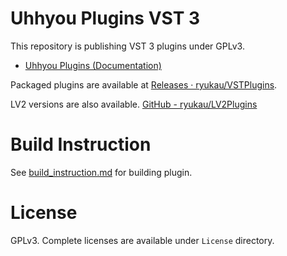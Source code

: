 # Uhhyou Plugins VST 3
This repository is publishing VST 3 plugins under GPLv3.

- [Uhhyou Plugins (Documentation)](https://ryukau.github.io/VSTPlugins/)

Packaged plugins are available at [Releases · ryukau/VSTPlugins](https://github.com/ryukau/VSTPlugins/releases).

LV2 versions are also available. [GitHub - ryukau/LV2Plugins](https://github.com/ryukau/LV2Plugins)

# Build Instruction
See [build_instruction.md](https://github.com/ryukau/VSTPlugins/blob/master/build_instruction.md) for building plugin.

# License
GPLv3. Complete licenses are available under `License` directory.
